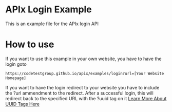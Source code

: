 # APIx Login Example

This is an example file for the APIx login API 

# How to use

If you want to use this example in your own website, you have to have the login goto 
```
https://codetestgroup.github.io/apix/examples/login?url=[Your Website Homepage]
```
If you want to have the login redirect to your website you have to include the ?url ammendment to the redirect. 
After a successful login, this will redirect back to the specified URL with the ?uuid tag on it <a href="">Learn More About UUID Tags Here</a>

